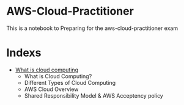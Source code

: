 # AWS-Cloud-Practitioner
This is a notebook to Preparing for the aws-cloud-practitioner exam

# Indexs

- [What is cloud computing](1.Introduction/intro.md)
    - What is Cloud Computing?
    - Different Types of Cloud Computing
    - AWS Cloud Overview
    - Shared Responsibility Model & AWS Acceptency policy